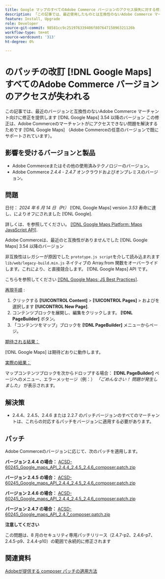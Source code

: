 ```yaml
---
title: Google マップのすべてのAdobe Commerce バージョンのアクセス損失に対する修正パッチ
description: 「この記事では、最近使用したものとは互換性のないAdobe Commerce マーチャント向けに修正を提供します [!DNL Google Maps] 3.54 以降のバージョン。'
feature: Install, Upgrade
role: Developer
source-git-commit: 98581cc9c251976339406f80764715096321126b
workflow-type: tm+mt
source-wordcount: '313'
ht-degree: 0%

---
```


# のパッチの改訂 [!DNL Google Maps] すべてのAdobe Commerce バージョンのアクセスが失われる

この記事では、最近のバージョンと互換性のないAdobe Commerce マーチャント向けに修正を提供します [!DNL Google Maps] 3.54 以降のバージョン この修正は、Adobe Commerceのマーチャントがにアクセスできない問題を解決するためです [!DNL Google Maps] （Adobe Commerceの任意のバージョンで既にサポートされています）。

## 影響を受けるバージョンと製品

* Adobe Commerceまたはその他の使用済みテクノロジーのバージョン。
* Adobe Commerce *2.4.4* - *2.4.7* オンクラウドおよびオンプレミスのバージョン。

## 問題

日付： *2024 年 6 月 14 日（Pt）* [!DNL Google Maps] version *3.53* 寿命に達し、によりオフにされました [!DNL Google].

詳しくは、を参照してください。 [[!DNL Google Maps Platform: Maps JavaScript API]](https://developers.google.com/maps/documentation/javascript/versions#documentation-for-the-api-versions).

Adobe Commerceは、最近のと互換性がありませんでした [!DNL  Google Maps] 3.54 以降のバージョン

非互換性はレガシーが原因でした `prototype.js script`を介して読み込まれます `lib/web/legacy-build.min.js` ネイティブの Array.from 関数をオーバーライドします。これにより、と直接競合します。 [!DNL  Google Maps] API です。

こちらを参照してください [[!DNL Google Maps: JS Best Practices]](https://developers.google.com/maps/documentation/javascript/best-practices).

<u>再現手順</u> :

1. クリックする **[!UICONTROL Content]** > **[!UICONTROL Pages]** > およびを選択します **[!UICONTROL New Page]**.
1. コンテンツブロックを展開し、編集をクリックします。 **[!DNL PageBuilder]** ボタン。
1. 「コンテンツをマップ」ブロックを **[!DNL PageBuilder]** メニューからページ。

<u>期待される結果：</u>

[!DNL Google Maps] は期待どおりに動作します。

<u> 実際の結果：</u>

マップコンテンツブロックを次からドロップする場合： **[!DNL PageBuilder]** ページへのメニュー、エラーメッセージ（例：） *「ごめんなさい！ 問題が発生しました」* が表示されます。

## 解決策

* 2.4.4、2.4.5、2.4.6 または 2.2.7 のパッチバージョンのすべてのマーチャントは、これらの対応するパッチをバージョンに適用する必要があります。

## パッチ

Adobe Commerceのバージョンに応じて、次のパッチを適用します。

**バージョン 2.4.4 の場合：**
[ACSD-60245_Google_maps_API_2.4.4_2.4.5_2.4.6_composer.patch.zip](assets/ACSD-60245_Google_maps_API_2.4.4_2.4.5_2.4.6_composer.patch.zip)

**バージョン 2.4.5 の場合：**
[ACSD-60245_Google_maps_API_2.4.4_2.4.5_2.4.6_composer.patch.zip](assets/ACSD-60245_Google_maps_API_2.4.4_2.4.5_2.4.6_composer.patch.zip)

**バージョン 2.4.6 の場合：**
[ACSD-60245_Google_maps_API_2.4.4_2.4.5_2.4.6_composer.patch.zip](assets/ACSD-60245_Google_maps_API_2.4.4_2.4.5_2.4.6_composer.patch.zip)

**バージョン 2.4.7 の場合：**
[ACSD-60245_Google_maps_API_2.4.7_composer.patch.zip](assets/ACSD-60245_Google_maps_API_2.4.7_composer.patch.zip)

**注意してください**

この問題は、8 月のセキュリティ専用パッチリリース（2.4.7-p2、2.4.6-p7、2.4.5-p9、2.4.4-p10）の範囲で永続的に修正されます

## 関連資料

[Adobeが提供する composer パッチの適用方法](https://experienceleague.adobe.com/en/docs/commerce-knowledge-base/kb/how-to/how-to-apply-a-composer-patch-provided-by-magento)